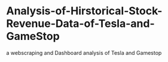 # Analysis-of-Hirstorical-Stock-Revenue-Data-of-Tesla-and-GameStop
a webscraping and Dashboard analysis of Tesla and Gamestop
